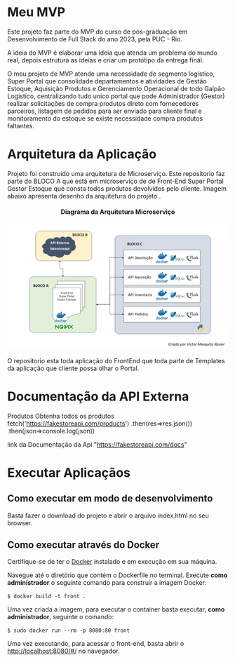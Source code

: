 # Meu MVP

Este projeto faz parte do MVP do curso de pós-graduação em Desenvolvimento de Full Stack do ano 2023, pela PUC - Rio.

A ideia do MVP é elaborar uma ideia que atenda um problema do mundo real, depois estrutura as ideias e criar um protótipo da entrega final.

O meu projeto de MVP atende uma necessidade de segmento logistico, Super Portal que consolidade departamentos e atividades de Gestão Estoque, Aquisição Produtos e Gerenciamento Operacional de todo Galpão Logistico, centralizando tudo unico portal que pode Administrador (Gestor) realizar solicitações de compra produtos direto com fornecedores parceiros, listagem de pedidos para ser enviado para cliente final e monitoramento do estoque se existe necessidade compra produtos faltantes.

# Arquitetura da Aplicação

Projeto foi construido uma arquitetura de Microserviço. Este repositorio faz parte do BLOCO A que está em microserviço de de Front-End Super Portal Gestor Estoque que consta todos produtos devolvidos pelo cliente. Imagem abaixo apresenta desenho da arquitetura do projeto .

<div align="center">
<h4>Diagrama da Arquitetura Microserviço</h4>
<img src="https://github.com/victor11x/images/blob/master/Diagrama.jpg?raw=true" width="700px"/>
</div>
<br>
O repositorio esta toda aplicação do FrontEnd que toda parte de Templates da aplicação que cliente possa olhar o Portal.

# Documentação da API Externa

Produtos
Obtenha todos os produtos
fetch('https://fakestoreapi.com/products')
.then(res=>res.json())
.then(json=>console.log(json))

link da Documentação da Api "https://fakestoreapi.com/docs"

# Executar Aplicaçãos

## Como executar em modo de desenvolvimento

Basta fazer o download do projeto e abrir o arquivo index.html no seu browser.

## Como executar através do Docker

Certifique-se de ter o [Docker](https://docs.docker.com/engine/install/) instalado e em execução em sua máquina.

Navegue até o diretório que contém o Dockerfile no terminal.
Execute **como administrador** o seguinte comando para construir a imagem Docker:

```
$ docker build -t front .
```

Uma vez criada a imagem, para executar o container basta executar, **como administrador**, seguinte o comando:

```
$ sudo docker run --rm -p 8080:80 front
```

Uma vez executando, para acessar o front-end, basta abrir o [http://localhost:8080/#/](http://localhost:8080/#/) no navegador.
